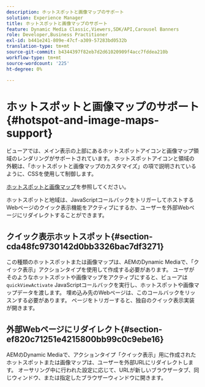 ```yaml
---
description: ホットスポットと画像マップのサポート
solution: Experience Manager
title: ホットスポットと画像マップのサポート
feature: Dynamic Media Classic,Viewers,SDK/API,Carousel Banners
role: Developer,Business Practitioner
exl-id: b441e241-809e-47cf-a309-57283bd0532b
translation-type: tm+mt
source-git-commit: b4344397f82eb7d2d61020909f4acc7fddea210b
workflow-type: tm+mt
source-wordcount: '225'
ht-degree: 0%

---
```


# ホットスポットと画像マップのサポート{#hotspot-and-image-maps-support}

ビューアでは、メイン表示の上部にあるホットスポットアイコンと画像マップ領域のレンダリングがサポートされています。 ホットスポットアイコンと領域の外観は、「ホットスポットと画像マップのカスタマイズ」の項で説明されているように、CSSを使用して制御します。

[ホットスポットと画像マップ](../../c-html5-aem-asset-viewers/c-html5-aem-carousel/c-html5-aem-carousel-customizingviewer/r-html5-aem-carousel-customize-hotspots-imagemaps.md#reference-2ac3cc414ef2467390bf53145f1d8d74)を参照してください。

ホットスポットと地域は、JavaScriptコールバックをトリガーしてホストするWebページのクイック表示機能をアクティブにするか、ユーザーを外部Webページにリダイレクトすることができます。

## クイック表示ホットスポット{#section-cda48fc9730142d0bb3326bac7df3271}

この種類のホットスポットまたは画像マップは、AEMのDynamic Mediaで、「クイック表示」アクションタイプを使用して作成する必要があります。 ユーザがそのようなホットスポットや画像マップをアクティブにすると、ビューアは`quickViewActivate` JavaScriptコールバックを実行し、ホットスポットや画像マップデータを渡します。 埋め込み先のWebページは、このコールバックをリッスンする必要があります。 ページをトリガーすると、独自のクイック表示実装が開きます。

## 外部Webページにリダイレクト{#section-ef820c71251e4215800bb99c0c9ebe16}

AEMのDynamic Mediaで、アクションタイプ「クイック表示」用に作成されたホットスポットまたは画像マップは、ユーザーを外部URLにリダイレクトします。 オーサリング中に行われた設定に応じて、URLが新しいブラウザータブ、同じウィンドウ、または指定したブラウザーウィンドウに開きます。
